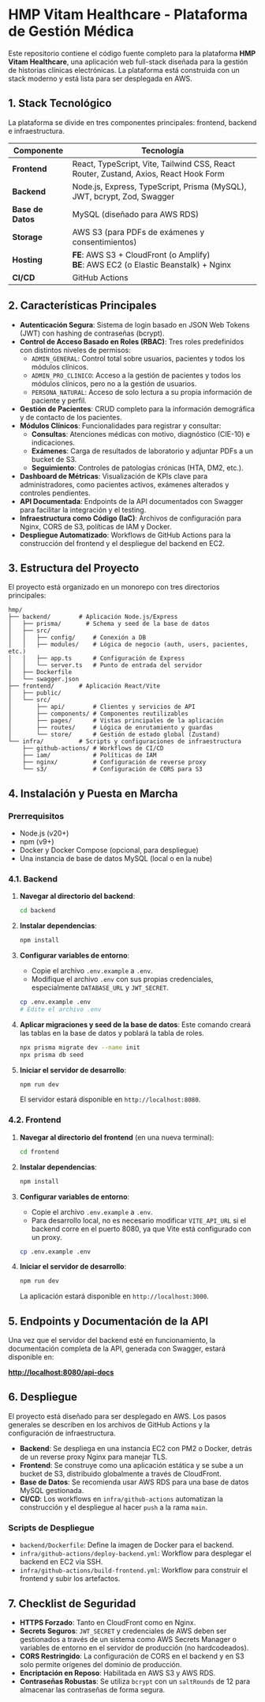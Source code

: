 # HMP Vitam Healthcare - Plataforma de Gestión Médica

Este repositorio contiene el código fuente completo para la plataforma **HMP Vitam Healthcare**, una aplicación web full-stack diseñada para la gestión de historias clínicas electrónicas. La plataforma está construida con un stack moderno y está lista para ser desplegada en AWS.

## 1. Stack Tecnológico

La plataforma se divide en tres componentes principales: frontend, backend e infraestructura.

| Componente      | Tecnología                                                                        |
|-----------------|-----------------------------------------------------------------------------------|
| **Frontend**    | React, TypeScript, Vite, Tailwind CSS, React Router, Zustand, Axios, React Hook Form |
| **Backend**     | Node.js, Express, TypeScript, Prisma (MySQL), JWT, bcrypt, Zod, Swagger            |
| **Base de Datos** | MySQL (diseñado para AWS RDS)                                                     |
| **Storage**     | AWS S3 (para PDFs de exámenes y consentimientos)                                    |
| **Hosting**     | **FE**: AWS S3 + CloudFront (o Amplify) <br> **BE**: AWS EC2 (o Elastic Beanstalk) + Nginx |
| **CI/CD**       | GitHub Actions                                                                    |

## 2. Características Principales

- **Autenticación Segura**: Sistema de login basado en JSON Web Tokens (JWT) con hashing de contraseñas (bcrypt).
- **Control de Acceso Basado en Roles (RBAC)**: Tres roles predefinidos con distintos niveles de permisos:
    - `ADMIN_GENERAL`: Control total sobre usuarios, pacientes y todos los módulos clínicos.
    - `ADMIN_PRO_CLINICO`: Acceso a la gestión de pacientes y todos los módulos clínicos, pero no a la gestión de usuarios.
    - `PERSONA_NATURAL`: Acceso de solo lectura a su propia información de paciente y perfil.
- **Gestión de Pacientes**: CRUD completo para la información demográfica y de contacto de los pacientes.
- **Módulos Clínicos**: Funcionalidades para registrar y consultar:
    - **Consultas**: Atenciones médicas con motivo, diagnóstico (CIE-10) e indicaciones.
    - **Exámenes**: Carga de resultados de laboratorio y adjuntar PDFs a un bucket de S3.
    - **Seguimiento**: Controles de patologías crónicas (HTA, DM2, etc.).
- **Dashboard de Métricas**: Visualización de KPIs clave para administradores, como pacientes activos, exámenes alterados y controles pendientes.
- **API Documentada**: Endpoints de la API documentados con Swagger para facilitar la integración y el testing.
- **Infraestructura como Código (IaC)**: Archivos de configuración para Nginx, CORS de S3, políticas de IAM y Docker.
- **Despliegue Automatizado**: Workflows de GitHub Actions para la construcción del frontend y el despliegue del backend en EC2.

## 3. Estructura del Proyecto

El proyecto está organizado en un monorepo con tres directorios principales:

```
hmp/
├── backend/        # Aplicación Node.js/Express
│   ├── prisma/       # Schema y seed de la base de datos
│   ├── src/
│   │   ├── config/     # Conexión a DB
│   │   ├── modules/    # Lógica de negocio (auth, users, pacientes, etc.)
│   │   ├── app.ts      # Configuración de Express
│   │   └── server.ts   # Punto de entrada del servidor
│   ├── Dockerfile
│   └── swagger.json
├── frontend/       # Aplicación React/Vite
│   ├── public/
│   └── src/
│       ├── api/        # Clientes y servicios de API
│       ├── components/ # Componentes reutilizables
│       ├── pages/      # Vistas principales de la aplicación
│       ├── routes/     # Lógica de enrutamiento y guardas
│       └── store/      # Gestión de estado global (Zustand)
└── infra/          # Scripts y configuraciones de infraestructura
    ├── github-actions/ # Workflows de CI/CD
    ├── iam/            # Políticas de IAM
    ├── nginx/          # Configuración de reverse proxy
    └── s3/             # Configuración de CORS para S3
```

## 4. Instalación y Puesta en Marcha

### Prerrequisitos

- Node.js (v20+)
- npm (v9+)
- Docker y Docker Compose (opcional, para despliegue)
- Una instancia de base de datos MySQL (local o en la nube)

### 4.1. Backend

1.  **Navegar al directorio del backend**:
    ```bash
    cd backend
    ```

2.  **Instalar dependencias**:
    ```bash
    npm install
    ```

3.  **Configurar variables de entorno**:
    - Copie el archivo `.env.example` a `.env`.
    - Modifique el archivo `.env` con sus propias credenciales, especialmente `DATABASE_URL` y `JWT_SECRET`.
    ```bash
    cp .env.example .env
    # Edite el archivo .env
    ```

4.  **Aplicar migraciones y seed de la base de datos**:
    Este comando creará las tablas en la base de datos y poblará la tabla de roles.
    ```bash
    npx prisma migrate dev --name init
    npx prisma db seed
    ```

5.  **Iniciar el servidor de desarrollo**:
    ```bash
    npm run dev
    ```
    El servidor estará disponible en `http://localhost:8080`.

### 4.2. Frontend

1.  **Navegar al directorio del frontend** (en una nueva terminal):
    ```bash
    cd frontend
    ```

2.  **Instalar dependencias**:
    ```bash
    npm install
    ```

3.  **Configurar variables de entorno**:
    - Copie el archivo `.env.example` a `.env`.
    - Para desarrollo local, no es necesario modificar `VITE_API_URL` si el backend corre en el puerto 8080, ya que Vite está configurado con un proxy.
    ```bash
    cp .env.example .env
    ```

4.  **Iniciar el servidor de desarrollo**:
    ```bash
    npm run dev
    ```
    La aplicación estará disponible en `http://localhost:3000`.

## 5. Endpoints y Documentación de la API

Una vez que el servidor del backend esté en funcionamiento, la documentación completa de la API, generada con Swagger, estará disponible en:

**[http://localhost:8080/api-docs](http://localhost:8080/api-docs)**

## 6. Despliegue

El proyecto está diseñado para ser desplegado en AWS. Los pasos generales se describen en los archivos de GitHub Actions y la configuración de infraestructura.

-   **Backend**: Se despliega en una instancia EC2 con PM2 o Docker, detrás de un reverse proxy Nginx para manejar TLS.
-   **Frontend**: Se construye como una aplicación estática y se sube a un bucket de S3, distribuido globalmente a través de CloudFront.
-   **Base de Datos**: Se recomienda usar AWS RDS para una base de datos MySQL gestionada.
-   **CI/CD**: Los workflows en `infra/github-actions` automatizan la construcción y el despliegue al hacer `push` a la rama `main`.

### Scripts de Despliegue

-   `backend/Dockerfile`: Define la imagen de Docker para el backend.
-   `infra/github-actions/deploy-backend.yml`: Workflow para desplegar el backend en EC2 vía SSH.
-   `infra/github-actions/build-frontend.yml`: Workflow para construir el frontend y subir los artefactos.

## 7. Checklist de Seguridad

- **HTTPS Forzado**: Tanto en CloudFront como en Nginx.
- **Secrets Seguros**: `JWT_SECRET` y credenciales de AWS deben ser gestionados a través de un sistema como AWS Secrets Manager o variables de entorno en el servidor de producción (no hardcodeados).
- **CORS Restringido**: La configuración de CORS en el backend y en S3 solo permite orígenes del dominio de producción.
- **Encriptación en Reposo**: Habilitada en AWS S3 y AWS RDS.
- **Contraseñas Robustas**: Se utiliza `bcrypt` con un `saltRounds` de 12 para almacenar las contraseñas de forma segura.

